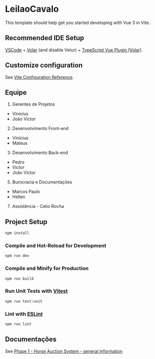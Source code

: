 # LeilaoCavalo

This template should help get you started developing with Vue 3 in Vite.

## Recommended IDE Setup

[VSCode](https://code.visualstudio.com/) + [Volar](https://marketplace.visualstudio.com/items?itemName=Vue.volar) (and disable Vetur) + [TypeScript Vue Plugin (Volar)](https://marketplace.visualstudio.com/items?itemName=Vue.vscode-typescript-vue-plugin).

## Customize configuration

See [Vite Configuration Reference](https://vitejs.dev/config/).

## Equipe
1. Gerentes de Projetos
- Vinicius
- João Victor

2. Desenvolvimento Front-end
- Vinicius
- Mateus

3. Desenvolvimento Back-end
- Pedro
- Victor
- João Victor

5. Burocracia e Documentações
- Marcos Paulo
- Hellen

7. Assistência
- Celio Rocha

## Project Setup

```sh
npm install
```

### Compile and Hot-Reload for Development

```sh
npm run dev
```

### Compile and Minify for Production

```sh
npm run build
```

### Run Unit Tests with [Vitest](https://vitest.dev/)

```sh
npm run test:unit
```

### Lint with [ESLint](https://eslint.org/)

```sh
npm run lint
```
## Documentações

See [Phase 1 - Horse Auction System - general information](https://github.com/vini-barbo/LeilaoCavalo/issues/2)
